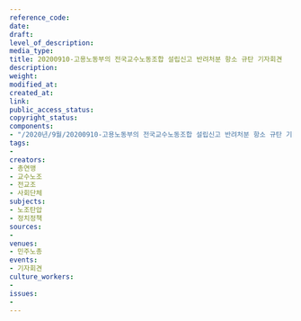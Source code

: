 ```yaml
---
reference_code: 
date: 
draft: 
level_of_description: 
media_type: 
title: 20200910-고용노동부의 전국교수노동조합 설립신고 반려처분 항소 규탄 기자회견
description: 
weight: 
modified_at: 
created_at: 
link: 
public_access_status: 
copyright_status: 
components:
- "/2020년/9월/20200910-고용노동부의 전국교수노동조합 설립신고 반려처분 항소 규탄 기자회견/_5D_0282.jpg"
tags:
- 
creators:
- 총연맹
- 교수노조
- 전교조
- 사회단체
subjects:
- 노조탄압
- 정치정책
sources:
- 
venues:
- 민주노총
events:
- 기자회견
culture_workers:
- 
issues:
- 
---
```

